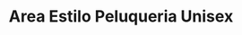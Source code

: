 ---
title: "Area Estilo Peluqueria Unisex"
url: /torrent/area-estilo-peluqueria-unisex/
shop: peluquería
---